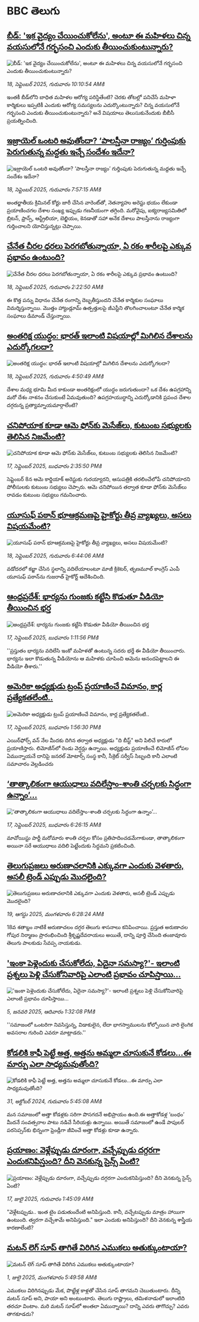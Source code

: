 # BBC తెలుగు## [బీడ్: 'ఇక వైద్యం చేయించుకోలేను',  అంటూ ఈ మహిళలు చిన్న వయసులోనే గర్భసంచి ఎందుకు తీయించుకుంటున్నారు?](https://www.bbc.com/telugu/articles/cly01nx0ll4o?at_medium=RSS&at_campaign=rss?at_campaign=githubrss)![బీడ్: 'ఇక వైద్యం చేయించుకోలేను',  అంటూ ఈ మహిళలు చిన్న వయసులోనే గర్భసంచి ఎందుకు తీయించుకుంటున్నారు?](https://ichef.bbci.co.uk/ace/ws/240/cpsprodpb/f278/live/9a1a5420-9185-11f0-84c8-99de564f0440.jpg)_18, సెప్టెంబర్ 2025, గురువారం 10:10:54 AMకి_ఇంతకీ బీడ్‌లోని బాధిత మహిళల ఆరోగ్య పరిస్థితేంటి? చెరకు తోటల్లో పనిచేసే మహిళా కార్మికులు ఇప్పటికీ ఎందుకు ఆరోగ్య సమస్యలను ఎదుర్కొంటున్నారు? చిన్న వయసులోనే గర్భసంచి ఎందుకు తీయించుకుంటున్నారు? అనే విషయాలు తెలుసుకునేందుకు బీబీసీ ప్రయత్నించింది.## [ఇజ్రాయెల్‌ ఒంటరి అవుతోందా? ‘పాలస్తీనా రాజ్యం’ గుర్తింపుకు పెరుగుతున్న మద్దతు ఇచ్చే సందేశం ఇదేనా? ](https://www.bbc.com/telugu/articles/czrpy8gklzro?at_medium=RSS&at_campaign=rss?at_campaign=githubrss)![ఇజ్రాయెల్‌ ఒంటరి అవుతోందా? ‘పాలస్తీనా రాజ్యం’ గుర్తింపుకు పెరుగుతున్న మద్దతు ఇచ్చే సందేశం ఇదేనా? ](https://ichef.bbci.co.uk/ace/ws/240/cpsprodpb/d5d7/live/44b8e350-93d5-11f0-9cf6-cbf3e73ce2b9.jpg)_18, సెప్టెంబర్ 2025, గురువారం 7:57:15 AMకి_అంతర్జాతీయ క్రిమినల్ కోర్టు జారీ చేసిన వారెంట్‌తో, నెతన్యాహు అరెస్టు భయం లేకుండా ప్రయాణించగల దేశాల సంఖ్య ఇప్పుడు గణనీయంగా తగ్గింది.
మరోవైపు, ఐక్యరాజ్యసమితిలో బ్రిటన్, ఫ్రాన్స్, ఆస్ట్రేలియా, బెల్జియం, కెనడాతో సహా అనేక దేశాలు పాలస్తీనాను రాజ్యంగా గుర్తించాలని యోచిస్తున్నట్లు చెప్పాయి.## [చేనేత చీరల ధరలు పెరగబోతున్నాయా, ఏ రకం శారీలపై ఎక్కువ ప్రభావం ఉంటుంది?](https://www.bbc.com/telugu/articles/cge2qge0j4wo?at_medium=RSS&at_campaign=rss?at_campaign=githubrss)![చేనేత చీరల ధరలు పెరగబోతున్నాయా, ఏ రకం శారీలపై ఎక్కువ ప్రభావం ఉంటుంది?](https://ichef.bbci.co.uk/ace/ws/240/cpsprodpb/de8c/live/36ce04e0-93f4-11f0-9cf6-cbf3e73ce2b9.jpg)_18, సెప్టెంబర్ 2025, గురువారం 2:22:50 AMకి_ఈ కొత్త పన్ను విధానం చేనేత రంగాన్ని దెబ్బతీస్తుందని చేనేత కార్మికుల సంఘాలు విమర్శిస్తున్నాయి. మొత్తం హ్యాండ్లూమ్ ఉత్పత్తులపై జీఎస్టీని తొలగించాలంటూ చేనేత కార్మిక సంఘాలు డిమాండ్ చేస్తున్నాయి.## [అంతరిక్ష యుద్ధం: భారత్ ఇలాంటి విషయాల్లో మిగిలిన దేశాలను ఎదుర్కోగలదా?](https://www.bbc.com/telugu/articles/cdx2lv57zqeo?at_medium=RSS&at_campaign=rss?at_campaign=githubrss)![అంతరిక్ష యుద్ధం: భారత్ ఇలాంటి విషయాల్లో మిగిలిన దేశాలను ఎదుర్కోగలదా?](https://ichef.bbci.co.uk/ace/ws/240/cpsprodpb/9a56/live/35eee4f0-93f3-11f0-8750-ed240c52ff67.jpg)_18, సెప్టెంబర్ 2025, గురువారం 4:50:49 AMకి_దేశాల మధ్య భూమి  మీద కాకుండా అంతరిక్షంలో యుద్ధం జరుగుతుందా? ఒక దేశం ఉపగ్రహాన్ని మరో దేశం నాశనం చేసుకుంటే ఏమవుతుంది? ఉపగ్రహయుద్ధాన్ని ఎదుర్కోడానికి ప్రపంచ దేశాల దగ్గరున్న ప్రత్యామ్నాయమార్గాలేంటి?## [చనిపోయాక కూడా ఆమె ఫోన్‌కు మెసేజ్‌లు, కుటుంబ సభ్యులకు తెలిసిన నిజమేంటి?](https://www.bbc.com/telugu/articles/czx0w107rl7o?at_medium=RSS&at_campaign=rss?at_campaign=githubrss)![చనిపోయాక కూడా ఆమె ఫోన్‌కు మెసేజ్‌లు, కుటుంబ సభ్యులకు తెలిసిన నిజమేంటి?](https://ichef.bbci.co.uk/ace/ws/240/cpsprodpb/f7b2/live/04cd8f70-93cb-11f0-9cf6-cbf3e73ce2b9.jpg)_17, సెప్టెంబర్ 2025, బుధవారం 2:35:50 PMకి_సెప్టెంబర్ 8న ఆమె కార్డియాక్ అరెస్టుకు గురయ్యారని, ఆసుపత్రికి తరలించేలోపే చనిపోయారని పోలీసులకు కుటుంబ సభ్యులు చెప్పారు. ఆమె చనిపోయిన తర్వాత కూడా ఫోన్‌కు మెసేజ్‌లు రావడం కుటుంబ సభ్యులు గమనించారు.## [యూసుఫ్ పఠాన్‌ భూఆక్రమణపై హైకోర్టు తీవ్ర వ్యాఖ్యలు, అసలు విషయమేంటి?](https://www.bbc.com/telugu/articles/c4g923ny5v6o?at_medium=RSS&at_campaign=rss?at_campaign=githubrss)![యూసుఫ్ పఠాన్‌ భూఆక్రమణపై హైకోర్టు తీవ్ర వ్యాఖ్యలు, అసలు విషయమేంటి?](https://ichef.bbci.co.uk/ace/ws/240/cpsprodpb/4f4b/live/a4955f30-93e2-11f0-b391-6936825093bd.jpg)_18, సెప్టెంబర్ 2025, గురువారం 6:44:06 AMకి_వడోదరలో కబ్జా చేసిన స్థలాన్ని వదిలేయాలంటూ మాజీ క్రికెటర్, తృణమూల్ కాంగ్రెస్ ఎంపీ యూసుఫ్ పఠాన్‌ను గుజరాత్ హైకోర్ట్ ఆదేశించింది.## [ఆంధ్రప్రదేశ్: భార్యను గుంజకు కట్టేసి కొడుతూ వీడియో తీయించిన భర్త](https://www.bbc.com/telugu/articles/c62lgz076zjo?at_medium=RSS&at_campaign=rss?at_campaign=githubrss)![ఆంధ్రప్రదేశ్: భార్యను గుంజకు కట్టేసి కొడుతూ వీడియో తీయించిన భర్త](https://ichef.bbci.co.uk/ace/ws/240/cpsprodpb/53e6/live/95e8e470-93bf-11f0-b391-6936825093bd.png)_17, సెప్టెంబర్ 2025, బుధవారం 1:11:56 PMకి_''ప్రస్తుతం భార్యను వదిలేసి ఇంకో మహిళతో ఉంటున్న సదరు భర్తే ఈ వీడియో తీయించారు. భార్యను ఇలా కొడుతున్న వీడియోను ఆ మహిళకు చూపించి ఆమెను ఆనందపెట్టాలని ఈ వీడియో తీశారు.''## [అమెరికా అధ్యక్షుడు ట్రంప్ ప్రయాణించే విమానం, కార్ల ప్రత్యేకతలేంటి..](https://www.bbc.com/telugu/articles/c36k56y8ne1o?at_medium=RSS&at_campaign=rss?at_campaign=githubrss)![అమెరికా అధ్యక్షుడు ట్రంప్ ప్రయాణించే విమానం, కార్ల ప్రత్యేకతలేంటి..](https://ichef.bbci.co.uk/ace/standard/240/cpsprodpb/3978/live/08f2aa40-93da-11f0-9cf6-cbf3e73ce2b9.jpg)_17, సెప్టెంబర్ 2025, బుధవారం 1:56:30 PMకి_ఎయిర్‌ఫోర్స్ వన్ నేల మీదకు దిగిన తర్వాత అధ్యక్షుడు "ది బీస్ట్" అని పిలిచే కారు‌లో ప్రయాణిస్తారు. లిమోజీన్‌లో రెండు వెర్షన్లు ఉన్నాయి. అధ్యక్షుడు ప్రయాణించే లిమోజీన్‌ లోపల ఏమున్నాయనే దానిపై జనరల్ మోటార్స్ సంస్థ కానీ, సీక్రెట్ సర్వీస్ సిబ్బంది కానీ ఎలాంటి సమాచారం వెల్లడించరు## [‘తాత్కాలికంగా ఆయుధాలు వదిలేస్తాం-శాంతి చర్చలకు సిద్ధంగా ఉన్నాం’...](https://www.bbc.com/telugu/articles/c3e7n9eexvyo?at_medium=RSS&at_campaign=rss?at_campaign=githubrss)![‘తాత్కాలికంగా ఆయుధాలు వదిలేస్తాం-శాంతి చర్చలకు సిద్ధంగా ఉన్నాం’...](https://ichef.bbci.co.uk/ace/ws/240/cpsprodpb/2280/live/fdada8d0-9387-11f0-b391-6936825093bd.jpg)_17, సెప్టెంబర్ 2025, బుధవారం 6:26:15 AMకి_మావోయిస్టు పార్టీ మరోమారు శాంతి చర్చల కోసం ప్రతిపాదించడమేగాకుండా, తాత్కాలికంగా అయినా సరే ఆయుధాలు వదిలి పెట్టేందుకు సిద్ధమని ప్రకటించింది.## [తెలుగుప్రజలు అరుణాచలానికి ఎక్కువగా ఎందుకు వెళతారు, అసలీ ట్రెండ్ ఎప్పుడు మొదలైంది? ](https://www.bbc.com/telugu/articles/c8jp32zrzxpo?at_medium=RSS&at_campaign=rss?at_campaign=githubrss)![తెలుగుప్రజలు అరుణాచలానికి ఎక్కువగా ఎందుకు వెళతారు, అసలీ ట్రెండ్ ఎప్పుడు మొదలైంది? ](https://ichef.bbci.co.uk/ace/ws/240/cpsprodpb/cf2d/live/01932bf0-7d85-11f0-98a0-956f61945264.jpg)_19, ఆగస్టు 2025, మంగళవారం 6:28:24 AMకి_18వ శతాబ్దం నాటికే అరుణాచలం దగ్గర తెలుగు శాసనాలు కనిపించాయి. ప్రస్తుత అరుణాచల గోపుర నిర్మాణం ప్రారంభించింది శ్రీకృష్ణదేవరాయలు అయితే, దాన్ని పూర్తి చేసింది తంజావూరు తెలుగు పాలకుడు సేవప్ప నాయకుడు.## ['ఇంకా పెళ్లెందుకు చేసుకోలేదు, ఏదైనా సమస్యా?'- ఇలాంటి ప్రశ్నలు పెళ్లి చేసుకోనివారిపై ఎలాంటి ప్రభావం చూపిస్తాయి... ](https://www.bbc.com/telugu/articles/cgq1w3lz7yyo?at_medium=RSS&at_campaign=rss?at_campaign=githubrss)!['ఇంకా పెళ్లెందుకు చేసుకోలేదు, ఏదైనా సమస్యా?'- ఇలాంటి ప్రశ్నలు పెళ్లి చేసుకోనివారిపై ఎలాంటి ప్రభావం చూపిస్తాయి... ](https://ichef.bbci.co.uk/ace/ws/240/cpsprodpb/f6de/live/72c94a60-cb3e-11ef-87df-d575b9a434a4.jpg)_5, జనవరి 2025, ఆదివారం 1:32:08 PMకి_''సమాజంలో ఒంటరిగా నివసిస్తున్న, విడాకులైన, లేదా భాగస్వాములను కోల్పోయిన వారి లైంగిక అవసరాల గురించి ఎవరూ మాట్లాడరు.''## [కోడలికి కాఫీ పెట్టే అత్త, అత్తను అమ్మలా చూసుకునే కోడలు...ఈ మార్పు ఎలా సాధ్యమవుతోంది?](https://www.bbc.com/telugu/articles/c1l41zl8el2o?at_medium=RSS&at_campaign=rss?at_campaign=githubrss)![కోడలికి కాఫీ పెట్టే అత్త, అత్తను అమ్మలా చూసుకునే కోడలు...ఈ మార్పు ఎలా సాధ్యమవుతోంది?](https://ichef.bbci.co.uk/ace/ws/240/cpsprodpb/2b61/live/9176a6d0-8b0e-11ef-a81b-b1eda9741da3.jpg)_31, అక్టోబర్ 2024, గురువారం 5:45:08 AMకి_మన సమాజంలో అత్తా కోడళ్లకు సరిగా పొసగదనే అభిప్రాయం ఉంది.ఈ అత్తాకోడళ్ల ‘బంధం’ మీదనే సంవత్సరాల పాటు నడిచే సీరియళ్లు ఉన్నాయి. అయితే సమాజంలో ఉండే పాపులర్ పరసెప్సన్‌కు భిన్నంగా ఫ్రెండ్లీగా జీవించే అత్తా కోడళ్లు కూడా ఉన్నారు.## [ప్రయాణం: వెళ్లేప్పుడు దూరంగా, వచ్చేప్పుడు దగ్గరగా ఎందుకనిపిస్తుంది? దీని వెనకున్న సైన్స్ ఏంటి?](https://www.bbc.com/telugu/articles/c0l4y727n1jo?at_medium=RSS&at_campaign=rss?at_campaign=githubrss)![ప్రయాణం: వెళ్లేప్పుడు దూరంగా, వచ్చేప్పుడు దగ్గరగా ఎందుకనిపిస్తుంది? దీని వెనకున్న సైన్స్ ఏంటి?](https://ichef.bbci.co.uk/ace/ws/240/cpsprodpb/054c/live/6957c010-62b0-11f0-8e78-11023c48a856.png)_17, జులై 2025, గురువారం 1:45:09 AMకి_"వెళ్లేటప్పుడు.. ఇంత టైం పడుతుందేంటి అనిపిస్తుంది. కానీ, వచ్చేటప్పుడు మాత్రం హాయిగా ఉంటుంది. త్వరగా వచ్చేశామే అనిపిస్తుంది." ఇలా ఎందుకు అనిపిస్తుంది? దీని వెనకున్న శాస్త్రీయ కారణాలేంటి?## [మటన్ లెగ్ సూప్ తాగితే విరిగిన ఎముకలు అతుక్కుంటాయా?](https://www.bbc.com/telugu/articles/c0l4g92j8kzo?at_medium=RSS&at_campaign=rss?at_campaign=githubrss)![మటన్ లెగ్ సూప్ తాగితే విరిగిన ఎముకలు అతుక్కుంటాయా?](https://ichef.bbci.co.uk/ace/ws/240/cpsprodpb/b31e/live/cce532c0-6d41-11f0-9462-bb509dc78127.jpg)_1, జులై 2025, మంగళవారం 5:49:58 AMకి_ఎముకలు విరిగినప్పుడు మేక, పొట్టేళ్ల కాళ్లతో చేసిన సూప్ తాగమని చెబుతుంటారు. దీన్ని మటన్ సూప్ అని, పాయా అని అంటుంటారు. తెలుగు రాష్ట్రాలు, తమిళనాడులో ఇలాంటిది తరచూ వింటాం. మరి మటన్ సూప్‌లో అంతలా ఏమున్నాయి? దాన్ని ఎవరు తాగొచ్చు? ఎవరు తాగకూడదు?
